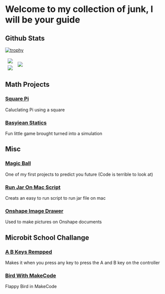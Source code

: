 # Welcome to my collection of junk, I will be your guide

## Github Stats
[![trophy](https://github-profile-trophy.vercel.app/?username=ryo-ma&theme=gruvbox&column=-1&no-frame=true)](https://github.com/ryo-ma/github-profile-trophy)
<table class="tg">
<thead>
  <tr>
    <td class="tg-0pky">
      <img src="https://github-readme-streak-stats.herokuapp.com?user=SGlombicki&theme=gruvbox&hide_border=true" />
    </td>
    <td class="tg-0pky" rowspan="2">
      <img src="https://github-readme-stats.vercel.app/api/top-langs/?username=SGlombicki&theme=gruvbox&hide_border=true" />
    </td>
  </tr>
  <tr>
    <td class="tg-0pky">
      <img src="https://github-readme-stats.vercel.app/api?username=SGlombicki&show_icons=true&theme=gruvbox&hide_border=true)](https://github.com/anuraghazra/github-readme-stats" />
    </td>
  </tr>
</thead>
</table>

## Math Projects

### [Square Pi](https://github.com/SGlombicki/SquarePi)
Caluclating Pi using a square

### [Basyiean Statics](https://github.com/SGlombicki/Bayesian-statistics)
Fun little game brought turned into a simulation

## Misc

### [Magic Ball](https://github.com/SGlombicki/MagicBall)
One of my first projects to predict you future (Code is terrible to look at)

### [Run Jar On Mac Script](https://github.com/SGlombicki/Run-Jar-On-Mac)
Creats an easy to run script to run jar file on mac

### [Onshape Image Drawer](https://github.com/SGlombicki/Onshape-Image-Drawer)
Used to make pictures on Onshape documents

## Microbit School Challange

### [A B Keys Rempped](https://github.com/SGlombicki/MicroBit-A-B-Key-mapped)
Makes it when you press any key to press the A and B key on the controller

### [Bird With MakeCode](https://github.com/SGlombicki/Bird_With_MakeCode)
Flappy Bird in MakeCode
